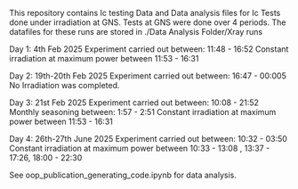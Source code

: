 This repository contains Ic testing Data and Data analysis files for Ic Tests done under irradiation at GNS. Tests at GNS were done over 4 periods. The datafiles for these runs are stored in ./Data Analysis Folder/Xray runs

Day 1: 4th Feb 2025
Experiment carried out between: 11:48 - 16:52
Constant irradiation at maximum power between 11:53 - 16:31

Day 2: 19th-20th Feb 2025
Experiment carried out between: 16:47 - 00:005
No Irradiation was completed.

Day 3: 21st Feb 2025
Experiment carried out between: 10:08 - 21:52
Monthly seasoning between: 1:57 - 2:51
Constant irradiation at maximum power between 11:53 - 16:31

Day 4: 26th-27th June 2025
Experiment carried out between: 10:32 - 03:50
Constant irradiation at maximum power between 10:33 - 13:08 , 13:37 - 17:26, 18:00 - 22:30

See oop_publication_generating_code.ipynb for data analysis.
